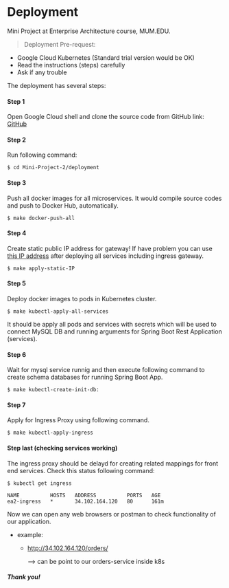 # Deployment 
Mini Project at Enterprise Architecture course, MUM.EDU. 
 > Deployment Pre-request:
- Google Cloud Kubernetes (Standard trial version would be OK)
- Read the instructions (steps) carefully
- Ask if any trouble
       
The deployment has several steps:

#### Step 1
Open Google Cloud shell and
clone the source code from GitHub link:
 [GitHub](https://github.com/git2hub17/ea-eCommerce)

#### Step 2
Run following command:
```
$ cd Mini-Project-2/deployment
```
#### Step 3
Push all docker images for all microservices. It would 
compile source codes and push to Docker Hub, automatically.

```
$ make docker-push-all  
```

#### Step 4
Create static public IP address for gateway! If have problem 
you can use [this IP address](http://34.102.164.200/users/) after deploying all
services including ingress gateway.  
```
$ make apply-static-IP
```
#### Step 5
Deploy docker images to pods in Kubernetes cluster.
```
$ make kubectl-apply-all-services 
```
It should be apply all pods and services with secrets which
will be used to connect MySQL DB and running arguments for Spring 
Boot Rest Application (services).

#### Step 6
Wait for mysql service runnig and then execute following 
command to create schema databases for running Spring Boot App.
```
$ make kubectl-create-init-db:
```

#### Step 7
Apply for Ingress Proxy using following command.

```shell script
$ make kubectl-apply-ingress
```

#### Step last (checking services working)
The ingress proxy should be delayd for creating related mappings
for front end services. Check this status following command:
```shell script
$ kubectl get ingress

NAME          HOSTS   ADDRESS          PORTS   AGE
ea2-ingress   *       34.102.164.120   80      161m
```
Now we can open any web browsers or postman to check functionality
of our application.

- example: 
    - http://34.102.164.120/orders/ 
     
      --> can be point to our orders-service inside k8s
      
##### Thank you!
